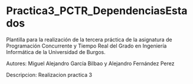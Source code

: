 # Practica3_PCTR_DependenciasEstados

Plantilla para la realización de la tercera práctica de la asignatura de Programación Concurrente y Tiempo Real del Grado en Ingeniería Informática de la Universidad de Burgos.


Autores: Miguel Alejandro García Bilbao y Alejandro Fernández Perez


Descripcion: Realizacion practica 3